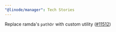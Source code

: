 ```yaml
---
"@linode/manager": Tech Stories
---
```


Replace ramda's `pathOr` with custom utility  ([#11512](https://github.com/linode/manager/pull/11512))
